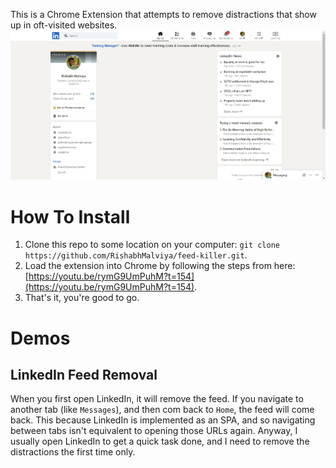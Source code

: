 This is a Chrome Extension that attempts to remove distractions that show up in oft-visited websites.
![linkedin-screenshot](https://github.com/RishabhMalviya/feed-killer/blob/master/demos/linkedin.png?raw=true)

# How To Install
1. Clone this repo to some location on your computer: `git clone https://github.com/RishabhMalviya/feed-killer.git`.
2. Load the extension into Chrome by following the steps from here: [https://youtu.be/rymG9UmPuhM?t=154](https://youtu.be/rymG9UmPuhM?t=154).
3. That's it, you're good to go.


# Demos
## LinkedIn Feed Removal
When you first open LinkedIn, it will remove the feed. If you navigate to another tab (like `Messages`), and then com back to `Home`, the feed will come back. This because LinkedIn is implemented as an SPA, and so navigating between tabs isn't equivalent to opening those URLs again. Anyway, I usually open LinkedIn to get a quick task done, and I need to remove the distractions the first time only.

